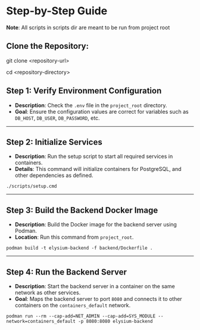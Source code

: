 
# Step-by-Step Guide

**Note**: All scripts in scripts dir are meant to be run from project root

## Clone the Repository:

git clone \<repository-url\> 

cd \<repository-directory\>

## Step 1: Verify Environment Configuration
- **Description**: Check the `.env` file in the `project_root` directory.
- **Goal**: Ensure the configuration values are correct for variables such as `DB_HOST`, `DB_USER`, `DB_PASSWORD`, etc.

---

## Step 2: Initialize Services
- **Description**: Run the setup script to start all required services in containers.
- **Details**: This command will initialize containers for PostgreSQL, and other dependencies as defined.
```
./scripts/setup.cmd
```

---

## Step 3: Build the Backend Docker Image
- **Description**: Build the Docker image for the backend server using Podman.
- **Location**: Run this command from `project_root`.
```
podman build -t elysium-backend -f backend/Dockerfile .
```

---

## Step 4: Run the Backend Server
- **Description**: Start the backend server in a container on the same network as other services.
- **Goal**: Maps the backend server to port `8080` and connects it to other containers on the `containers_default` network.
```
podman run --rm --cap-add=NET_ADMIN --cap-add=SYS_MODULE --network=containers_default -p 8080:8080 elysium-backend
```
